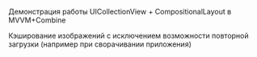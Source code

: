 Демонстрация работы UICollectionView + CompositionalLayout в MVVM+Combine

Кэширование изображений с исключением возможности повторной загрузки (например при сворачивании приложения)
